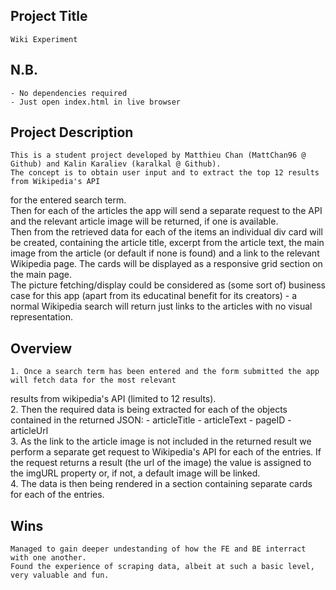 Project Title
-----------------
    Wiki Experiment

N.B.
-----------------
    - No dependencies required
    - Just open index.html in live browser

Project Description
-----------------
    This is a student project developed by Matthieu Chan (MattChan96 @ Github) and Kalin Karaliev (karalkal @ Github).  
    The concept is to obtain user input and to extract the top 12 results from Wikipedia's API  
for the entered search term.  
    Then for each of the articles the app will send a separate request to the API and the relevant article image 
will be returned, if one is available.   
    Then from the retrieved data for each of the items an individual div card will be created, containing the article 
title, excerpt from the article text, the main image from the article (or default if none is found) and a link to the 
relevant Wikipedia page. The cards will be displayed as a responsive grid section on the main page.  
    The picture fetching/display could be considered as (some sort of) business case for this app (apart from its 
educatinal benefit for its creators) - a normal Wikipedia search will return just links to the articles with no visual 
representation.

Overview
-----------------
    1. Once a search term has been entered and the form submitted the app will fetch data for the most relevant 
results from wikipedia's API (limited to 12 results).  
    2. Then the required data is being extracted for each of the objects contained in the returned JSON:
       - articleTitle
       - articleText
       - pageID
       - articleUrl  
    3. As the link to the article image is not included in the returned result we perform a separate get request 
to Wikipedia's API for each of the entries. If the request returns a result (the url of the image) the value is assigned 
to the imgURL property or, if not, a default image will be linked.  
    4. The data is then being rendered in a section containing separate cards for each of the entries.

Wins
-----------------
    Managed to gain deeper undestanding of how the FE and BE interract with one another.
    Found the experience of scraping data, albeit at such a basic level, very valuable and fun.
